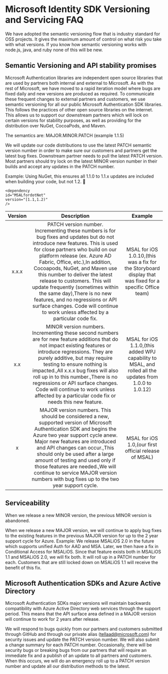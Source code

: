 # Microsoft Identity SDK Versioning and Servicing FAQ

We have adopted the semantic versioning flow that is industry standard for OSS projects. It gives the maximum amount of control on what risk you take with what versions. If you know how semantic versioning works with node.js, java, and ruby none of this will be new.

## Semantic Versioning and API stability promises

Microsoft Authentication libraries are independent open source libraries that are used by partners both internal and external to Microsoft. As with the rest of Microsoft, we have moved to a rapid iteration model where bugs are fixed daily and new versions are produced as required. To communicate these frequent changes to external partners and customers, we use semantic versioning for all our public Microsoft Authentication SDK libraries. This follows the practices of other open source libraries on the internet. This allows us to support our downstream partners which will lock on certain versions for stability purposes, as well as providing for the distribution over NuGet, CocoaPods, and Maven. 

The semantics are: MAJOR.MINOR.PATCH (example 1.1.5)

We will update our code distributions to use the latest PATCH semantic version number in order to make sure our customers and partners get the latest bug fixes. Downstream partner needs to pull the latest PATCH version. Most partners should try lock on the latest MINOR version number in their builds and accept any updates in the PATCH number.

Example:
Using NuGet, this ensures all 1.1.0 to 1.1.x updates are included when building your code, but not 1.2. 

```
<dependency
id="MSALfordotNet"
version="[1.1,1.2)"
/>
```

| Version |                                                                                                                                                                                                                                                            Description                                                                                                                                                                                                                                                            |                                                  Example                                                  |
|:-------:|:---------------------------------------------------------------------------------------------------------------------------------------------------------------------------------------------------------------------------------------------------------------------------------------------------------------------------------------------------------------------------------------------------------------------------------------------------------------------------------------------------------------------------------:|:---------------------------------------------------------------------------------------------------------:|
| x.x.x   | PATCH version number. Incrementing these numbers is for bug fixes and updates but do not introduce new features. This is used for close partners who build on our platform release (ex. Azure AD Fabric, Office, etc.),In addition, Cocoapods, NuGet, and Maven use this number to deliver the latest release to customers. This will update frequently (sometimes within the same day),There is no new features, and no regressions or API surface changes. Code will continue to work unless affected by a particular code fix. | MSAL for iOS 1.0.10,(this was a fix for the Storyboard display that was fixed for a specific Office team) |
| x.x     | MINOR version numbers. Incrementing these second numbers are for new feature additions that do not impact existing features or introduce regressions. They are purely additive, but may require testing to ensure nothing is impacted.,All x.x.x bug fixes will also roll up in to this number.,There is no regressions or API surface changes. Code will continue to work unless affected by a particular code fix or needs this new feature.                                                                                    | MSAL for iOS 1.1.0,(this added WPJ capability to MSAL, and rolled all the updates from 1.0.0 to 1.0.12)   |
| x       | MAJOR version numbers. This should be considered a new, supported version of Microsoft Authentication SDK and begins the Azure two year support cycle anew. Major new features are introduced and API changes can occur.,This should only be used after a large amount of testing and used only if those features are needed.,We will continue to service MAJOR version numbers with bug fixes up to the two year support cycle.                                                                                                        | MSAL for iOS 1.0,(our first official release of MSAL)                                                     |

## Serviceability

When we release a new MINOR version, the previous MINOR version is abandoned.

When we release a new MAJOR version, we will continue to apply bug fixes to the existing features in the previous MAJOR version for up to the 2 year support cycle for Azure.
Example: We release MSALiOS 2.0 in the future which supports unified Auth for AAD and MSA. Later, we then have a fix in Conditional Access for MSALiOS. Since that feature exists both in MSALiOS 1.1 and MSALiOS 2.0, we will fix both. It will roll up in a PATCH number for each. Customers that are still locked down on MSALiOS 1.1 will receive the benefit of this fix.

## Microsoft Authentication SDKs and Azure Active Directory

Microsoft Authentication SDKs major versions will maintain backwards compatibility with Azure Active Directory web services through the support period. This means that the API surface area defined in a MAJOR version will continue to work for 2 years after release.

We will respond to bugs quickly from our partners and customers submitted through GitHub and through our private alias (tellaad@microsoft.com) for security issues and update the PATCH version number. We will also submit a change summary for each PATCH number.
Occasionally, there will be security bugs or breaking bugs from our partners that will require an immediate fix and a publish of an update to all partners and customers. When this occurs, we will do an emergency roll up to a PATCH version number and update all our distribution methods to the latest.
